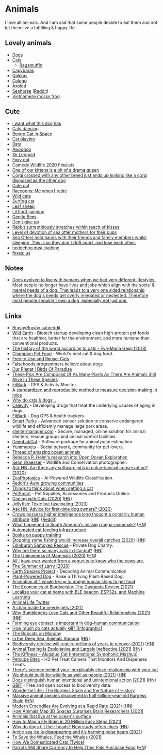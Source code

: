 # Animals

I love all animals. And I am sad that some people decide to eat them and not let them live a fulfilling & happy life.

## Lovely animals

- [Dogs](https://en.wikipedia.org/wiki/Dog)
- [Cats](https://en.wikipedia.org/wiki/Cat)
  - [Ragamuffin](https://en.wikipedia.org/wiki/Ragamuffin_cat)
- [Capybaras](https://www.youtube.com/watch?v=SCwcJsBYL3o)
- [Qokkas](https://en.wikipedia.org/wiki/Quokka)
- [Colugo](https://en.wikipedia.org/wiki/Colugo)
- [Axolotl](https://en.wikipedia.org/wiki/Axolotl)
- [Seahorse](https://en.wikipedia.org/wiki/Seahorse) ([Reddit](https://www.reddit.com/r/askscience/comments/mqt9af/what_is_up_with_the_seahorse_it_looks_like_nature/))
- [Vietnamese mossy frog](https://twitter.com/_cdadams_/status/1393324458895716360)

## Cute

- [I want what this dog has](https://twitter.com/sharnacious/status/1275282474470440961)
- [Cats dancing](https://twitter.com/cyriakharris/status/1294242238965448704)
- [Bongo Cat In Space](https://www.youtube.com/watch?v=5xG09d3WcGo)
- [Cat playing](https://twitter.com/squeaklilmouse/status/1259680838897328131)
- [Bats](https://twitter.com/JosephSwanTwo/status/1296561251171131392)
- [Awooooo](https://twitter.com/QueenAwakened/status/1298298073718890503)
- [Sir Leopold](https://twitter.com/PerryFellow/status/1253355544146034690)
- [Foxy cat](https://twitter.com/ttt_zegu952/status/1285953528637190145)
- [Comedy Wildlife 2020 Finalists](https://www.comedywildlifephoto.com/gallery/finalists/2020_finalists.php)
- [One of our kittens is a bit of a drama queen](https://twitter.com/kittensfolder/status/1233077592401567744)
- [Corgi crossed with any other breed just ends up looking like a corgi disguised as the other dog](https://twitter.com/soapachu/status/1317575196912603146)
- [Cute cat](https://twitter.com/mwichary/status/1278542450823315456)
- [Raccoons: Me when I retire](https://twitter.com/yashar/status/1326347886083239937)
- [Wild cats](https://twitter.com/soapachu/status/1327319479722897409)
- [Surfing cat](https://twitter.com/dodo/status/1329908125655134208)
- [Leaf sheep](https://twitter.com/stephsmithio/status/1327356193581395969)
- [Lil floof jumping](https://twitter.com/jonjones/status/1214324526928089088)
- [Gentle Bees](https://twitter.com/texasbeeworks/status/1370395889718681605)
- [Don't give up](https://twitter.com/benphillips76/status/1376430374121828352)
- [Rabbit surreptitiously stretches within reach of kisses](https://www.reddit.com/r/aww/comments/i3l7k4/how_to_surreptitiously_stretch_within_reach_of/)
- [Level of devotion of sea otter mothers for their pups](https://twitter.com/Rainmaker1973/status/1448723919737872384)
- [Sea Otters hold hands with their friends and family members whilst sleeping. This is so they don't drift apart, and lose each other.](https://twitter.com/gunsnrosesgirl3/status/1449373228242198533)
- [hedgehog dust-bathing](https://twitter.com/Rainmaker1973/status/1459931869110226951)
- [foxes: us](https://twitter.com/qonqon_biyori/status/1459849427934269440)

## Notes

- [Dogs evolved to live with humans when we had very different lifestyles. Most people no longer have lives and jobs which align with the social & mental needs of a dog. That leads to a very one sided relationship where the dog's needs get overly relegated or neglected. Therefore most people shouldn't own a dog, especially not just one.](https://news.ycombinator.com/item?id=29055956)

## Links

- [BrushyBrushy subreddit](https://www.reddit.com/r/brushybrushy)
- [Wild Earth](https://wildearth.com/) - Biotech startup developing clean high-protein pet foods that are healthier, better for the environment, and more humane than conventional products.
- [The history of the world according to cats - Eva-Maria Geigl (2018)](https://www.youtube.com/watch?v=Jsj-hDW9bS8)
- [Champion Pet Food](https://www.championpetfoods.com/) - World's best cat & dog food.
- [Free to Use and Reuse: Cats](https://www.loc.gov/free-to-use/cats)
- [Falsehoods programmers believe about dogs](https://www.hillelwayne.com/post/falsehoods-programmers-believe-about-dogs/)
- [Our Planet | Birds Of Paradise](https://www.youtube.com/watch?v=rX40mBb8bkU)
- [These Pics Are Composed Of As Many Pixels As There Are Animals Still Alive In These Species](https://designyoutrust.com/2019/09/these-pics-are-composed-of-as-many-pixels-as-there-are-animals-still-alive-in-these-species/)
- [FitBark](https://www.fitbark.com/) - GPS & Activity Monitor.
- [A standardized and reproducible method to measure decision-making in mice](https://twitter.com/IntlBrainLab/status/1218585772812570624)
- [Why do cats & dogs ..](https://whydocatsanddogs.com/)
- [Celevity](https://celevity.co/) - Developing drugs that treat the underlying causes of aging in dogs.
- [FitBark](https://www.fitbark.com/) - Dog GPS & health trackers.
- [Smart Parks](https://www.smartparks.org/) - Advanced sensor solution to conserve endangered wildlife and efficiently manage large park areas.
- [sheltermanager.com](https://www.sheltermanager.com/site/en_home.html) - Secure, managed, online solution for animal shelters, rescue groups and animal control facilities.
- [DeepLabCut](http://www.mousemotorlab.org/deeplabcut) - Software package for animal pose estimation.
- [Yummypets](https://www.yummypets.com/) - Social petwork, community for pet lovers.
- [Thread of amazing ocean animals](https://twitter.com/RebeccaRHelm/status/1273693617501200384)
- [Rebecca R. Helm's research into Open Ocean Exploration](https://twitter.com/rebeccarhelm/)
- [Sean Graesser](https://www.instagram.com/gourmetbiologist/) - Wildlife and Conservation photographer.
- [Ask HN: Are there any software jobs in nature/animal conservation? (2020)](https://news.ycombinator.com/item?id=23938635)
- [ZooPhotonics](https://zoophotonics.com/) - AI-Powered Wildlife Classification.
- [Reddit's Aww growing communities](https://www.reddit.com/subreddits/leaderboard/aww/)
- [Things to think about when getting a cat](https://twitter.com/nayafia/status/1294295163410378752)
- [PetSmart](https://www.petsmart.com) - Pet Supplies, Accessories and Products Online.
- [Coping with Cats (2020)](https://acesounderglass.com/2020/09/02/coping-with-cats/) ([HN](https://news.ycombinator.com/item?id=24361029))
- [Jellyfish: Toxic but fascinating (2020)](http://oceans.nautil.us/feature/615/toxic-but-fascinating)
- [Ask HN: Advice for first-time dog owners? (2020)](https://news.ycombinator.com/item?id=24532872)
- [Crows possess higher intelligence long thought a primarily human attribute](https://www.statnews.com/2020/09/24/crows-possess-higher-intelligence-long-thought-primarily-human/) ([HN](https://news.ycombinator.com/item?id=24583314)) ([Reddit](https://www.reddit.com/r/science/comments/izbj3r/research_finds_that_crows_know_what_they_know_and/))
- [What happened to South America's missing mega-mammals?](https://www.nytimes.com/2020/10/08/science/mammals-south-america-extinction.html) ([HN](https://news.ycombinator.com/item?id=24737911))
- [Automated cat feeding infrastructure](https://news.ycombinator.com/item?id=24819442)
- [Books on puppy training](https://twitter.com/dburka/status/1319784375521783809)
- [Stopping some fishing would increase overall catches (2020)](https://www.economist.com/science-and-technology/2020/10/31/stopping-some-fishing-would-increase-overall-catches) ([HN](https://news.ycombinator.com/item?id=25020597))
- [Edinburgh Samoyed Rescue](https://www.edinburghsamoyedrescue.com/) - Private Dog Charity.
- [Why are there so many cats in Istanbul?](https://www.legalnomads.com/istanbul-cats/) ([HN](https://news.ycombinator.com/item?id=25163312))
- [The Uniqueness of Mammals (2020)](https://areomagazine.com/2020/11/19/the-uniqueness-of-mammals/) ([HN](https://news.ycombinator.com/item?id=25172101))
- [All I have ever wanted from a yogurt is to know who the cows are.](https://twitter.com/_Jen_Silverman/status/1340367210578108417)
- [The Summer of Larry (2020)](https://www.youtube.com/watch?v=0OjcqJolKzI)
- [Earth Species Project](https://www.earthspecies.org/) - Decoding Animal Communication.
- [Plant-Powered Dog](https://www.plantpowereddog.com/) - Raise a Thriving Plant-Based Dog.
- [Animation of 1 whale trying to dodge human ships to get food](https://twitter.com/ballenaschile/status/1356703048270249985)
- [The Economics of Biodiversity: The Dasgupta Review (2021)](https://assets.publishing.service.gov.uk/government/uploads/system/uploads/attachment_data/file/957291/Dasgupta_Review_-_Full_Report.pdf)
- [Localize your cat at home with BLE beacon, ESP32s, and Machine Learning](https://github.com/filipsPL/cat-localizer)
- [Animal Life Twitter](https://twitter.com/animalIife)
- [A chair made for needy pets (2021)](https://www.youtube.com/watch?v=XYqz1F6eAVU)
- [Why Bumblebees Love Cats and Other Beautiful Relationships (2021)](https://longreads.com/2021/03/23/nation-of-plants-excerpt-stefano-mancuso/) ([HN](https://news.ycombinator.com/item?id=26822896))
- [Forming eye contact is important in dog–human communication](https://www.nature.com/articles/s41598-021-88702-w)
- [How much do cats actually kill? [Infographic]](https://theoatmeal.com/comics/cats_actually_kill)
- [The Bobcats on Monday](https://theoatmeal.com/comics/bobcats_monday)
- [In the Deep Sea, Animals Abound](http://oceans.nautil.us/feature/695/in-the-deep-sea-incredible-animals-abound) ([HN](https://news.ycombinator.com/item?id=27263609))
- [Biodiversity decline will require millions of years to recover (2021)](https://www.europeanscientist.com/en/environment/biodiversity-decline-will-require-millions-of-years-to-recover/) ([HN](https://news.ycombinator.com/item?id=27277329))
- [Animal Testing Is Exploitative and Largely Ineffective (2021)](https://www.erichgrunewald.com/posts/animal-testing-is-exploitative-and-largely-ineffective/) ([HN](https://news.ycombinator.com/item?id=27491498))
- [The Kiffness - Alugalug Cat (International Symphonic Mashup)](https://www.youtube.com/watch?v=S61ENc51Z1Q)
- [Petcube Bites](https://petcube.com/bites/) - HD Pet Treat Camera That Monitors And Dispenses Treats.
- [There's science behind your inexplicably close relationship with your cat](https://qz.com/304236/theres-science-behind-your-inexplicably-close-relationship-with-your-cat/)
- [We should build for wildlife as well as people (2021)](https://www.bbc.com/future/article/20210727-how-to-boost-biodiversity-and-attract-wildlife-to-your-home) ([HN](https://news.ycombinator.com/item?id=27985330))
- [Dogs distinguish human intentional and unintentional action (2021)](https://www.nature.com/articles/s41598-021-94374-3) ([HN](https://news.ycombinator.com/item?id=28423122))
- [GBIF](https://www.gbif.org/) - Free and open access to biodiversity data.
- [Wonderful Life : The Burgess Shale and the Nature of History](https://www.bookdepository.com/Wonderful-Life-Stephen-Jay-Gould/9780393307009)
- [Massive animal species discovered in half-billion-year-old Burgess Shale](https://www.rom.on.ca/en/about-us/newsroom/press-releases/massive-new-animal-species-discovered-in-half-billion-year-old) ([HN](https://news.ycombinator.com/item?id=28462182))
- [Modern Crocodiles Are Evolving at a Rapid Rate (2021)](https://www.smithsonianmag.com/science-nature/modern-crocodiles-are-evolving-rapid-rate-180978432/) ([HN](https://news.ycombinator.com/item?id=28808741))
- [How Animals Map 3D Spaces Surprises Brain Researchers (2021)](https://www.quantamagazine.org/how-animals-map-3d-spaces-surprises-brain-researchers-20211014/)
- [Animals that live at the ocean's surface](https://twitter.com/RebeccaRHelm/status/1450642339521863690)
- [How to Map a Fly Brain in 20 Million Easy Steps (2021)](https://www.nytimes.com/2021/10/26/science/drosophila-fly-brain-connectome.html)
- [Why do dogs tilt their heads? New study offers clues](https://www.science.org/content/article/why-do-dogs-tilt-their-heads-new-study-offers-clues) ([HN](https://news.ycombinator.com/item?id=29034364))
- [Arctic sea ice is disappearing and it’s harming polar bears (2021)](https://projects.apnews.com/features/2021/polar-bears-sea-ice/index.html)
- [To Save the Whales, Feed the Whales (2021)](https://www.theatlantic.com/science/archive/2021/11/whaling-whales-food-krill-iron/620604/)
- [How We Domesticated Cats (Twice)](https://www.youtube.com/watch?v=CYPJzQppANo)
- [Parrots Will Share Currency to Help Their Pals Purchase Food](https://www.smithsonianmag.com/science-nature/parrots-share-currency-help-their-pals-purchase-food-180973917/) ([HN](https://news.ycombinator.com/item?id=29328865))
